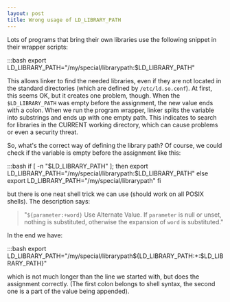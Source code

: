 ```yaml
---
layout: post
title: Wrong usage of LD_LIBRARY_PATH
---
```


Lots of programs that bring their own libraries use the following snippet in their wrapper scripts:

:::bash
    export LD_LIBRARY_PATH="/my/special/librarypath:$LD_LIBRARY_PATH"

This allows linker to find the needed libraries, even if they are not located in the standard directories (which are defined by `/etc/ld.so.conf`). At first, this seems OK, but it creates one problem, though. When the `$LD_LIBRARY_PATH` was empty before the assignment, the new value ends with a colon. When we run the program wrapper, linker splits the variable into substrings and ends up with one empty path. This indicates to search for libraries in the CURRENT working directory, which can cause problems or even a security threat.

So, what's the correct way of defining the library path? Of course, we could check if the variable is empty before the assignment like this:

:::bash
    if [ -n "$LD_LIBRARY_PATH" ]; then
        export LD_LIBRARY_PATH="/my/special/librarypath:$LD_LIBRARY_PATH"
    else
        export LD_LIBRARY_PATH="/my/special/librarypath"
    fi

but there is one neat shell trick we can use (should work on all POSIX shells). The description says:
> "`${parameter:+word}`
Use Alternate Value.  If `parameter` is null or unset, nothing is substituted, otherwise the expansion of `word` is substituted."

In the end we have:

:::bash
    export LD_LIBRARY_PATH="/my/special/librarypath${LD_LIBRARY_PATH:+:$LD_LIBRARY_PATH}"

which is not much longer than the line we started with, but does the assignment correctly. (The first colon belongs to shell syntax, the second one is a part of the value being appended).
